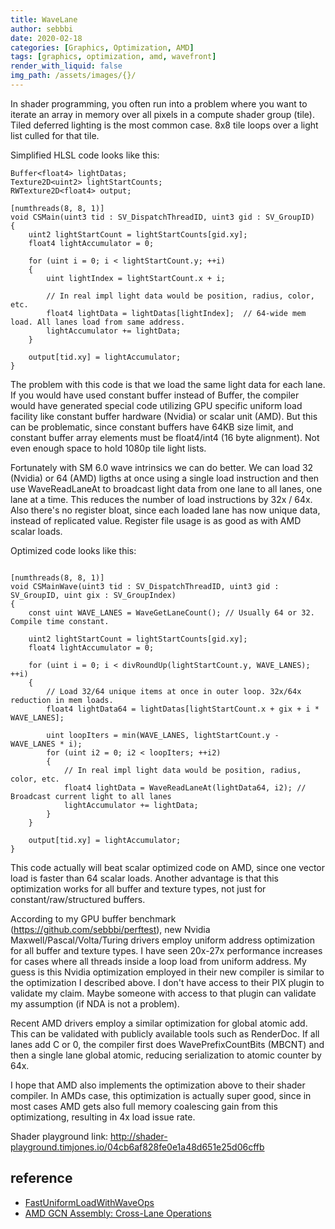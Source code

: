 ```yaml
---
title: WaveLane
author: sebbbi
date: 2020-02-18
categories: [Graphics, Optimization, AMD]
tags: [graphics, optimization, amd, wavefront]
render_with_liquid: false
img_path: /assets/images/{}/
---
```


In shader programming, you often run into a problem where you want to iterate an array in memory over all pixels in a compute shader
group (tile). Tiled deferred lighting is the most common case. 8x8 tile loops over a light list culled for that tile.

Simplified HLSL code looks like this:

```hlsl
Buffer<float4> lightDatas;
Texture2D<uint2> lightStartCounts;
RWTexture2D<float4> output;

[numthreads(8, 8, 1)]
void CSMain(uint3 tid : SV_DispatchThreadID, uint3 gid : SV_GroupID)
{
    uint2 lightStartCount = lightStartCounts[gid.xy];    
    float4 lightAccumulator = 0;
    
    for (uint i = 0; i < lightStartCount.y; ++i)
    {
        uint lightIndex = lightStartCount.x + i;
        
        // In real impl light data would be position, radius, color, etc.
        float4 lightData = lightDatas[lightIndex];  // 64-wide mem load. All lanes load from same address.
        lightAccumulator += lightData;
    }
    
    output[tid.xy] = lightAccumulator;
}
```

The problem with this code is that we load the same light data for each lane. If you would have used constant buffer instead of
Buffer<float4>, the compiler would have generated special code utilizing GPU specific uniform load facility like constant buffer
hardware (Nvidia) or scalar unit (AMD). But this can be problematic, since constant buffers have 64KB size limit, and constant buffer
array elements must be float4/int4 (16 byte alignment). Not even enough space to hold 1080p tile light lists.

Fortunately with SM 6.0 wave intrinsics we can do better. We can load 32 (Nvidia) or 64 (AMD) ligths at once using a single load
instruction and then use WaveReadLaneAt to broadcast light data from one lane to all lanes, one lane at a time. This reduces the number
of load instructions by 32x / 64x. Also there's no register bloat, since each loaded lane has now unique data, instead of replicated
value. Register file usage is as good as with AMD scalar loads.

Optimized code looks like this:

```hlsl

[numthreads(8, 8, 1)]
void CSMainWave(uint3 tid : SV_DispatchThreadID, uint3 gid : SV_GroupID, uint gix : SV_GroupIndex)
{
    const uint WAVE_LANES = WaveGetLaneCount(); // Usually 64 or 32. Compile time constant.
    
    uint2 lightStartCount = lightStartCounts[gid.xy];
    float4 lightAccumulator = 0;

    for (uint i = 0; i < divRoundUp(lightStartCount.y, WAVE_LANES); ++i)
    {
        // Load 32/64 unique items at once in outer loop. 32x/64x reduction in mem loads.
        float4 lightData64 = lightDatas[lightStartCount.x + gix + i * WAVE_LANES];

        uint loopIters = min(WAVE_LANES, lightStartCount.y - WAVE_LANES * i);
        for (uint i2 = 0; i2 < loopIters; ++i2)
        {
            // In real impl light data would be position, radius, color, etc.
            float4 lightData = WaveReadLaneAt(lightData64, i2); // Broadcast current light to all lanes
            lightAccumulator += lightData;
        }
    }
    
    output[tid.xy] = lightAccumulator;
}
```

This code actually will beat scalar optimized code on AMD, since one vector load is faster than 64 scalar loads. Another advantage is
that this optimization works for all buffer and texture types, not just for constant/raw/structured buffers.

According to my GPU buffer benchmark (https://github.com/sebbbi/perftest), new Nvidia Maxwell/Pascal/Volta/Turing drivers employ
uniform address optimization for all buffer and texture types. I have seen 20x-27x performance increases for cases where all threads
inside a loop load from uniform address. My guess is this Nvidia optimization employed in their new compiler is similar to the
optimization I described above. I don't have access to their PIX plugin to validate my claim. Maybe someone with access to that plugin
can validate my assumption (if NDA is not a problem).

Recent AMD drivers employ a similar optimization for global atomic add. This can be validated with publicly available tools such as
RenderDoc. If all lanes add C or 0, the compiler first does WavePrefixCountBits (MBCNT) and then a single lane global atomic, reducing
serialization to atomic counter by 64x. 

I hope that AMD also implements the optimization above to their shader compiler. In AMDs case, this optimization is actually super
good, since in most cases AMD gets also full memory coalescing gain from this optimizationg, resulting in 4x load issue rate.

Shader playground link:
http://shader-playground.timjones.io/04cb6af828fe0e1a48d651e25d06cffb

## reference

- [FastUniformLoadWithWaveOps](https://gist.github.com/sebbbi/ba4415339b535d22fb18e2d824564ec4)
- [AMD GCN Assembly: Cross-Lane Operations](https://gpuopen.com/learn/amd-gcn-assembly-cross-lane-operations/)
